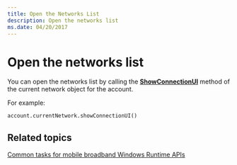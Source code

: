 ```yaml
---
title: Open the Networks List
description: Open the networks list
ms.date: 04/20/2017
---
```


# Open the networks list


You can open the networks list by calling the [**ShowConnectionUI**](/uwp/api/Windows.Networking.NetworkOperators.MobileBroadbandNetwork#Windows_Networking_NetworkOperators_MobileBroadbandNetwork_ShowConnectionUI) method of the current network object for the account.

For example:

``` syntax
account.currentNetwork.showConnectionUI()
```

## <span id="related_topics"></span>Related topics


[Common tasks for mobile broadband Windows Runtime APIs](./create-a-mobilebroadbandaccount-object.md)

 


